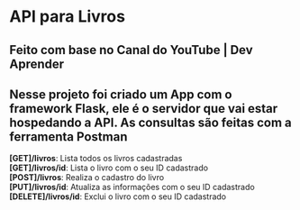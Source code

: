 # API para Livros
## Feito com base no Canal do YouTube | Dev Aprender
## Nesse projeto foi criado um App com o framework Flask, ele é o servidor que vai estar hospedando a API. As consultas são feitas com a ferramenta Postman

<p><strong>[GET]/livros</strong>: Lista todos os livros cadastradas<br>
<strong>[GET]/livros/id</strong>: Lista o livro com o seu ID cadastrado<br>
<strong>[POST]/livros</strong>: Realiza o cadastro do livro<br>
<strong>[PUT]/livros/id</strong>: Atualiza as informações com o seu ID cadastrado<br>
<strong>[DELETE]/livros/id</strong>: Exclui o livro com o seu ID cadastrado<br>
</p>
